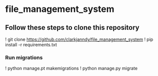 # file_management_system
## Follow these steps to clone this repository

! git clone https://github.com/clarkjanndy/file_management_system
! pip install -r requirements.txt

### Run migrations
! python manage.pt makemigrations
! python manage.py migrate
